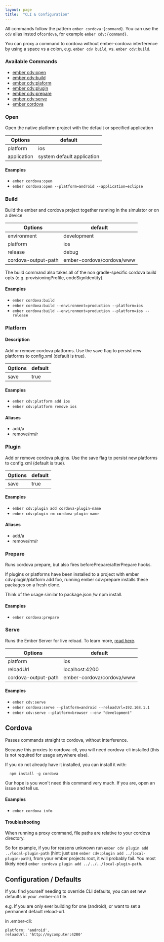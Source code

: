 ```yaml
---
layout: page
title:  "CLI & Configuration"
---
```


All commands follow the pattern `ember cordova:{command}`. You can use the `cdv` alias
insted of`cordova`, for example `ember cdv:{command}`.

You can proxy a command to cordova without ember-cordova interference by using a space vs a colon, e.g. `ember cdv build`, vs. `ember cdv:build`.

### Available Commands
* [ember cdv:open](#open)
* [ember cdv:build](#build)
* [ember cdv:plaform](#platform)
* [ember cdv:plugin](#plugin)
* [ember cdv:prepare](#prepare)
* [ember cdv:serve](#serve)
* [ember cordova](#cordova)

### Open

Open the native platform project with the default or specified application

| Options  | default |
|----------|---------|
| platform | ios     |
| application | system default application |

#### Examples
+ `ember cordova:open`
+ `ember cordova:open --platform=android --application=eclipse`

### Build

Build the ember and cordova project together running in the simulator or on a device

| Options     | default   |
|------------ |---------- |
| environment | development|
| platform    | ios |
| release     | debug |
| cordova-output-path | ember-cordova/cordova/www |

The build command also takes all of the non gradle-specific cordova build opts (e.g. provisioningProfile, codeSignIdentity).

#### Examples
+ `ember cordova:build`
+ `ember cordova:build --environment=production --platform=ios`
+ `ember cordova:build --environment=production --platform=ios --release`

### Platform

#### Description
Add or remove cordova platforms. Use the save flag to persist new
platforms to config.xml (default is true).

| Options | default |
|---------|---------|
| save    | true |

#### Examples
+ `ember cdv:platform add ios`
+ `ember cdv:platform remove ios`

#### Aliases
+ add/a
+ remove/rm/r

### Plugin

Add or remove cordova plugins. Use the save flag to persist new
platforms to config.xml (default is true).

| Options  | default |
|---------|---------|
| save    | true |

#### Examples
+ `ember cdv:plugin add cordova-plugin-name`
+ `ember cdv:plugin rm cordova-plugin-name`

#### Aliases
+ add/a
+ remove/rm/r

### Prepare

Runs cordova prepare, but also fires beforePrepare/afterPrepare hooks.

If plugins or platforms have been installed to a project with ember
cdv:plugin/platform add foo, running ember cdv:prepare installs these
packages on a fresh clone.

Think of the usage similar to package.json /w npm install.

#### Examples
+ `ember cordova:prepare`

### Serve

Runs the Ember Server for live reload. To learn more, [read
here](/pages/live_reload).

| Options    | default |
|---------  |---------|
| platform  | ios |
| reloadUrl | localhost:4200 |
| cordova-output-path| ember-cordova/cordova/www |

#### Examples
+ `ember cdv:serve`
+ `ember cordova:serve --platform=android --reloadUrl=192.168.1.1`
+ `ember cdv:serve --platform=browser --env "development"`

## Cordova

Passes commands straight to cordova, without interference.

Because this proxies to cordova-cli, you will need cordova-cli installed
(this is not required for usage anywhere else).

If you do not already have it installed, you can install it with:

```
  npm install -g cordova
```

Our hope is you won't need this command very much. If you are, open
an issue and tell us.

#### Examples
+ `ember cordova info`

#### Troubleshooting

When running a proxy command, file paths are relative to
your cordova directory.

So for example, if you for reasons unkwown run `ember cdv plugin add ../local-plugin-path`
(hint: just use `ember cdv:plugin add ../local-plugin-path`), from your
ember projects root, it will probably fail. You most likely need `ember
cordova plugin add ../../../local-plugin-path`.

## Configuration / Defaults

If you find yourself needing to override CLI defaults, you can set
new defaults in your .ember-cli file.

e.g. If you are only ever building for one (android), or want to
set a permanent default reload-url.

in .ember-cli:

```
platform: 'android',
reloadUrl: 'http://mycomputer:4200'
```
